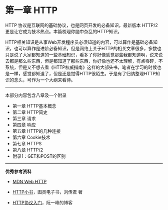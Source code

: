 # 第一章 HTTP

HTTP 协议是互联网的基础协议，也是网页开发的必备知识，最新版本 HTTP/2 更是让它成为技术热点。本篇梳理你脑中杂乱的HTTP知识。

HTTP相关知识是从事Web开发程序员必须知道的内容，可以算作是基础必备知识，也可以算作是进阶必备知识，但是网络上关于HTTP的相关文章很多，多数也只是说了大家都知道的一些基础知识，看多了你好像感觉那些我都知道啊，说来说去都是那么些东西，但是都知道了那些东西，你好像也还不太理解，有点零碎，不系统，但是又不想去看《HTTP权威指南》这样的大部头书，笔者在学习的时候也是一样，感觉都知道了，但是还是觉得HTTP很陌生。于是有了归纳整理HTTP知识的念头，可作为一个大纲来看待。

---

本部分内容包含八章及一个附录

* 第一章 HTTP基本概念
* 第二章 HTTP简史
* 第三章 请求
* 第四章 响应
* 第五章 HTTP的几种连接
* 第六章 Cookie技术
* 第七章 HTTPS
* 第八章 HTTP/2
* 附录1：GET和POST的区别

---

**优秀参考资料**

* [MDN Web HTTP](https://developer.mozilla.org/zh-CN/docs/Web/HTTP)

* [HTTP小书](/www.ituring.com.cn/book/1791)，图灵电子书，刘传君 著

* [HTTP协议入门](http://www.ruanyifeng.com/blog/2016/08/http.html)，阮一峰的博客



